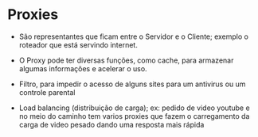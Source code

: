 # Proxies

- São representantes que ficam entre o Servidor e o Cliente; exemplo o roteador que está servindo internet.

- O Proxy pode ter diversas funções, como cache, para armazenar algumas informações e acelerar o uso.

- Filtro, para impedir o acesso de alguns sites para um antivirus ou um controle parental

- Load balancing (distribuição de carga); ex: pedido de video youtube e no meio do caminho tem varios proxies que fazem o carregamento da carga de video pesado dando uma resposta mais rápida
